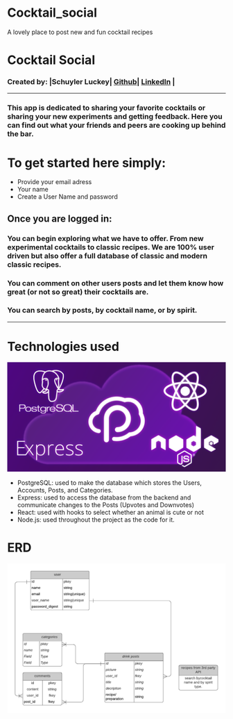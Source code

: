 # Cocktail_social
A lovely place to post new  and fun cocktail recipes
# Cocktail Social
### Created by: |Schuyler Luckey| [Github](https://github.com/Gnarlyluck)| [LinkedIn](https://www.linkedin.com/in/schuyler-luckey/) | 
***
### This app is dedicated to sharing your favorite cocktails or sharing your new experiments and getting feedback. Here you can find out what your friends and peers are cooking up behind the bar.  

# To get started here simply:
* Provide your email adress 
* Your name
* Create a User Name and password

## Once you are logged in:
### You can begin exploring what we have to offer. From new experimental cocktails to classic recipes. We are 100% user driven but also offer a full database of classic and modern classic recipes. 
### You can comment on other users posts and let them know how great (or not so great) their cocktails are.
### You can search by posts, by cocktail name, or by spirit. 
***
# Technologies used
![Technologies Used Cocktail Social](./ReadmeImages/PERNimage.png "Technologies Used in Cocktail Social")
- PostgreSQL: used to make the database which stores the Users, Accounts, Posts, and Categories.
- Express: used to access the database from the backend and communicate changes to the Posts (Upvotes and Downvotes)
- React: used with hooks to select whether an animal is cute or not
- Node.js: used throughout the project as the code for it.
# ERD

![ERD of Pluck Pluck Choose](./ReadmeImages/cocktail_p4_ERD_draft_4.png "ERD of Pluck Pluck Choose")
